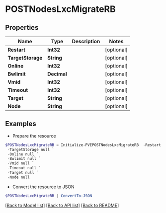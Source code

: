 # POSTNodesLxcMigrateRB
## Properties

Name | Type | Description | Notes
------------ | ------------- | ------------- | -------------
**Restart** | **Int32** |  | [optional] 
**TargetStorage** | **String** |  | [optional] 
**Online** | **Int32** |  | [optional] 
**Bwlimit** | **Decimal** |  | [optional] 
**Vmid** | **Int32** |  | [optional] 
**Timeout** | **Int32** |  | [optional] 
**Target** | **String** |  | [optional] 
**Node** | **String** |  | [optional] 

## Examples

- Prepare the resource
```powershell
$POSTNodesLxcMigrateRB = Initialize-PVEPOSTNodesLxcMigrateRB  -Restart null `
 -TargetStorage null `
 -Online null `
 -Bwlimit null `
 -Vmid null `
 -Timeout null `
 -Target null `
 -Node null
```

- Convert the resource to JSON
```powershell
$POSTNodesLxcMigrateRB | ConvertTo-JSON
```

[[Back to Model list]](../README.md#documentation-for-models) [[Back to API list]](../README.md#documentation-for-api-endpoints) [[Back to README]](../README.md)

